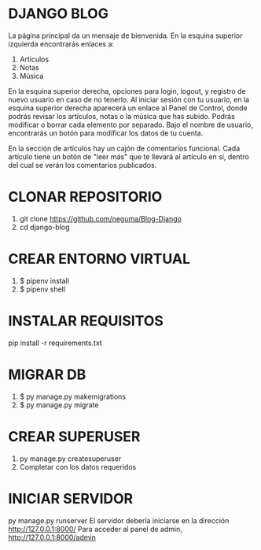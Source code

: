# DJANGO BLOG

La página principal da un mensaje de bienvenida. En la esquina superior izquierda encontrarás enlaces a:

1. Artículos
2. Notas
3. Música

En la esquina superior derecha, opciones para login, logout, y registro de nuevo usuario en caso de no tenerlo.
Al iniciar sesión con tu usuario, en la esquina superior derecha aparecerá un enlace al Panel de Control, donde podrás revisar los artículos, notas o la música que has subido. Podrás modificar o borrar cada elemento por separado. Bajo el nombre de usuario, encontrarás un botón para modificar los datos de tu cuenta.

En la sección de artículos hay un cajón de comentarios funcional. Cada artículo tiene un botón de "leer más" que te llevará al artículo en sí, dentro del cual se verán los comentarios publicados.

# CLONAR REPOSITORIO

1. git clone https://github.com/neguma/Blog-Django
2. cd django-blog

# CREAR ENTORNO VIRTUAL

1. $ pipenv install
2. $ pipenv shell

# INSTALAR REQUISITOS

pip install -r requirements.txt

# MIGRAR DB

1. $ py manage.py makemigrations
2. $ py manage.py migrate

# CREAR SUPERUSER

1. py manage.py createsuperuser
2. Completar con los datos requeridos

# INICIAR SERVIDOR

py manage.py runserver
El servidor debería iniciarse en la dirección http://127.0.0.1:8000/
Para acceder al panel de admin, http://127.0.0.1:8000/admin

